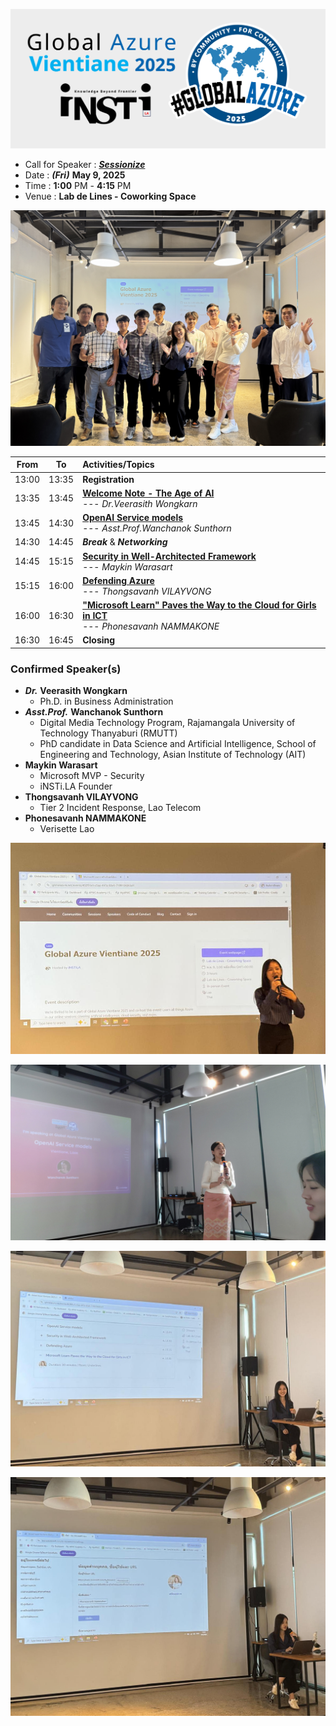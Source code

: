 [![Global Azure Vientiane 2025 by iNSTiLA](img/logo.png "Global Azure Vientiane 2025 by iNSTiLA")](https://globalazure.net/events/402f91e1-c5aa-497a-83e5-7199106063d1)
+ Call for Speaker : ***[Sessionize](https://sessionize.com/global-azure-vientiane-2025/)***
+ Date : ***(Fri)*** **May 9, 2025**
+ Time : **1:00** PM - **4:15** PM
+ Venue : **Lab de Lines - Coworking Space**


[![Global Azure Vientiane 2025 by iNSTiLA](img/After-the-Match-small.png "Global Azure Vientiane 2025 by iNSTiLA")](img/After-the-Match.png)


| From  |  To   |  Activities/Topics                                                       |
|:-----:|:-----:|:-------------------------------------------------------------------------|
| 13:00 | 13:35 | **Registration**                                                         |
| 13:35 | 13:45 | **[Welcome Note - The Age of AI](https://globalazure.net/events/402f91e1-c5aa-497a-83e5-7199106063d1?sessionId=919627)**<br> --- *Dr.Veerasith Wongkarn*                                   |
| 13:45 | 14:30 | **[OpenAI Service models](https://globalazure.net/events/402f91e1-c5aa-497a-83e5-7199106063d1?sessionId=918124)**<br> --- *Asst.Prof.Wanchanok Sunthorn*                                   |
| 14:30 | 14:45 | ***Break*** & ***Networking***                                                                                                                                                             |
| 14:45 | 15:15 | **[Security in Well-Architected Framework](https://globalazure.net/events/402f91e1-c5aa-497a-83e5-7199106063d1?sessionId=918683)**<br> --- *Maykin Warasart*                               |
| 15:15 | 16:00 | **[Defending Azure](https://globalazure.net/events/402f91e1-c5aa-497a-83e5-7199106063d1?sessionId=918133)**<br> --- *Thongsavanh VILAYVONG*                                                |
| 16:00 | 16:30 | **["Microsoft Learn" Paves the Way to the Cloud for Girls in ICT](https://globalazure.net/events/402f91e1-c5aa-497a-83e5-7199106063d1?sessionId=924994)**<br> --- *Phonesavanh NAMMAKONE*  |
| 16:30 | 16:45 | **Closing**                                                             |


### Confirmed Speaker(s)
+ ***Dr.*** **Veerasith Wongkarn**
	+ Ph.D. in Business Administration
+ ***Asst.Prof.*** **Wanchanok Sunthorn**
	+ Digital Media Technology Program, Rajamangala University of Technology Thanyaburi (RMUTT)
	+ PhD candidate in Data Science and Artificial Intelligence, School of Engineering and Technology, Asian Institute of Technology (AIT)
+ **Maykin Warasart**
	+ Microsoft MVP - Security
	+ iNSTi.LA Founder
+ **Thongsavanh VILAYVONG**
	+ Tier 2 Incident Response, Lao Telecom
+ **Phonesavanh NAMMAKONE**
	+ Verisette Lao

![Global Azure Vientiane 2025 by iNSTiLA](img/Tunie-0.jpg "Global Azure Vientiane 2025 by iNSTiLA")

![Global Azure Vientiane 2025 by iNSTiLA](img/Amp-1.JPG "Global Azure Vientiane 2025 by iNSTiLA")

![Global Azure Vientiane 2025 by iNSTiLA](img/Tunie-1.jpg "Global Azure Vientiane 2025 by iNSTiLA")

![Global Azure Vientiane 2025 by iNSTiLA](img/Tunie-2.jpg "Global Azure Vientiane 2025 by iNSTiLA")
